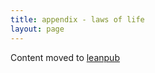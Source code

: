 ```yaml
---
title: appendix - laws of life
layout: page
---
```


Content moved to [leanpub](https://leanpub.com/darkroomretreat/read#appendix-laws-of-life)
